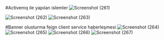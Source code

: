 
#Activemq ile yapılan islemler
![Screenshot (261)](https://user-images.githubusercontent.com/50759451/154864591-c7844d27-65b3-45b3-85fe-0e2fb3600684.png)

![Screenshot (262)](https://user-images.githubusercontent.com/50759451/154864594-21a583a0-8b6f-4c29-8bfd-7958e7e8c0ed.png)
![Screenshot (263)](https://user-images.githubusercontent.com/50759451/154864597-a1116b60-723d-4ff4-8b91-9d4482f4fef8.png)


#Banner olusturma feign client service haberleşmesi
![Screenshot (264)](https://user-images.githubusercontent.com/50759451/154864657-46805474-51f2-4b69-b535-a240adb76320.png)
![Screenshot (265)](https://user-images.githubusercontent.com/50759451/154864662-ee6f0fb1-3220-42fa-89db-fa3c6c363ce0.png)
![Screenshot (266)](https://user-images.githubusercontent.com/50759451/154864663-498e80b8-c09d-4797-8559-d1b0073031a6.png)
![Screenshot (267)](https://user-images.githubusercontent.com/50759451/154864666-9a977500-a4f2-4bb9-957f-dc4b10e0b0c1.png)
